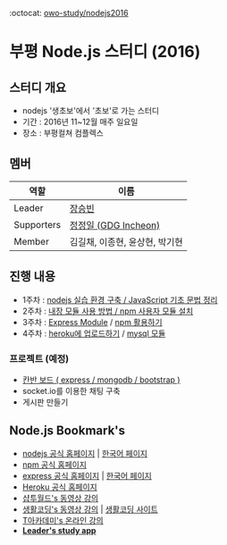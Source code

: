 :octocat: [owo-study/nodejs2016](https://github.com/owo-study/nodejs2016)
# 부평 Node.js 스터디 (2016)

## 스터디 개요
- nodejs '생초보'에서 '초보'로 가는 스터디
- 기간 : 2016년 11~12월 매주 일요일
- 장소 : 부평컬쳐 컴플렉스

## 멤버
 역할 | 이름
 --- | ---
 Leader | [장승빈](http://sbsoft.kr)
 Supporters | [정정일 (GDG Incheon)](https://plus.google.com/u/0/communities/104783014618153871181)
 Member | 김길채, 이종현, 윤상현, 박기현

## 진행 내용
- 1주차 : [nodejs 실습 환경 구축 / JavaScript 기초 문법 정리](https://github.com/owo-study/nodejs2016/blob/master/1weeks/1weeks.pdf)
- 2주차 : [내장 모듈 사용 방법 / npm 사용자 모듈 설치](https://github.com/owo-study/nodejs2016/blob/master/2weeks/2weeks.pdf)
- 3주차 : [Express Module](https://github.com/owo-study/nodejs2016/blob/master/3weeks/express.md) / [npm 활용하기](https://github.com/owo-study/nodejs2016/blob/master/3weeks/npm.md)
- 4주차 : [heroku에 업로드하기](https://github.com/owo-study/nodejs2016/blob/master/4weeks/4week.pdf) / [mysql 모듈](https://github.com/owo-study/nodejs2016/blob/master/4weeks/mysql.md)

### 프로젝트 (예정)
- [칸반 보드 ( express / mongodb / bootstrap )](https://github.com/owo-study/nodejs2016/blob/master/kanban)
- socket.io를 이용한 채팅 구축
- 게시판 만들기

## Node.js Bookmark's
- [nodejs 공식 홈페이지](https://nodejs.org/) | [한국어 페이지](https://nodejs.org/ko/)
- [npm 공식 홈페이지](https://www.npmjs.com/)
- [express 공식 홈페이지](http://expressjs.com/) | [한국어 페이지](http://expressjs.com/ko/)
- [Heroku 공식 홈페이지](https://www.heroku.com/)
- [샵투월드's 동영상 강의](https://www.youtube.com/playlist?list=PLsGh7Wc318khZ23kG3jliEvyKkHYe63pq)
- [생활코딩's 동영상 강의](https://www.youtube.com/playlist?list=PLuHgQVnccGMBnrdKRODJmbH7UZ2A48LBK) | [생활코딩 사이트](https://opentutorials.org/module/938)
- [T아카데미's 온라인 강의](https://tacademy.sktechx.com/live/player/listOnline.action)
- **[Leader's study app](https://node.sbsoft.kr/)**
